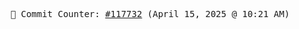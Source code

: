<p align="center">
    <samp>
        📮 Commit Counter: <a href="https://github.com/Javascript-void0/Javascript-void0/commits/main">#117732</a> (April 15, 2025 @ 10:21 AM)
    </samp>
</p>